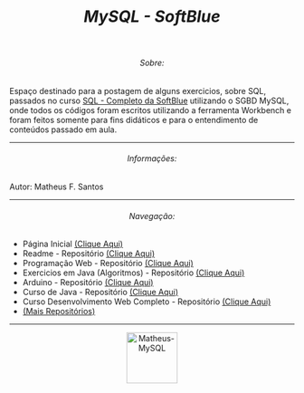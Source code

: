 <header>
  <h1 align="center"><em>MySQL - SoftBlue</em></h1>
</header>

<section>
  <h6 align="center">Sobre:</h6>
  <p>
    Espaço destinado para a postagem de alguns exercicios, sobre SQL, passados no curso <a href="https://www.softblue.com.br/site/curso/id/3/CURSO+DE+SQL+COMPLETO+BASICO+AO+AVANCADO+ON+LINE+BD03+GRATIS" target="_blank">SQL - Completo da SoftBlue</a> utilizando o SGBD MySQL, onde todos os códigos foram escritos utilizando a ferramenta Workbench e foram feitos somente para fins didáticos e para o entendimento de conteúdos passado em aula.
  </p>
</section>

<hr>

<section>
  <h6 align="center">Informações:</h6>
  <p>
      Autor: Matheus F. Santos<br>
  </p>
</section>

<hr>

<section>
  <h6 align="center">Navegação:</h6>
  <nav>
    <ul>
      <li>Página Inicial <a href="https://github.com/Matheus-FSantos" target="_blank">(Clique Aqui)</a></li>
      <li>Readme - Repositório <a href="https://github.com/Matheus-FSantos/Matheus-FSantos" target="_blank">(Clique Aqui)</a></li> 
      <li>Programação Web - Repositório <a href="https://github.com/Matheus-FSantos/SENAC-PWA107-1142496616-Matheus" target="_blank">(Clique Aqui)</a></li>
      <li>Exercicios em Java (Algoritmos) - Repositório <a href="https://github.com/Matheus-FSantos/ExerciciosJava" target="_blank">(Clique Aqui)</a></li>
      <li>Arduino - Repositório <a href="https://github.com/Matheus-FSantos/ArduinoProjetos" target="_blank">(Clique Aqui)</a></li>
      <li>Curso de Java - Repositório <a href="https://github.com/Matheus-FSantos/Curso-de-Java-Udemy" target="_blank">(Clique Aqui)</a></li>
      <li>Curso Desenvolvimento Web Completo - Repositório <a href="https://github.com/Matheus-FSantos/curso-desenvolvimeto-web-completo-udemy/" targer="_blank">(Clique Aqui)</a></li>
      <li><a href="https://github.com/Matheus-FSantos?tab=repositories">(Mais Repositórios)</a></li>
    </ul>
  </nav>
</section>

<hr>

<section align="center">
  <a href="https://www.java.com/pt-BR/" target="_blank">
    <img align="center" alt="Matheus-MySQL" height="90" width="auto" src="https://cdn.jsdelivr.net/gh/devicons/devicon/icons/mysql/mysql-original-wordmark.svg">
  </a>
</section>
